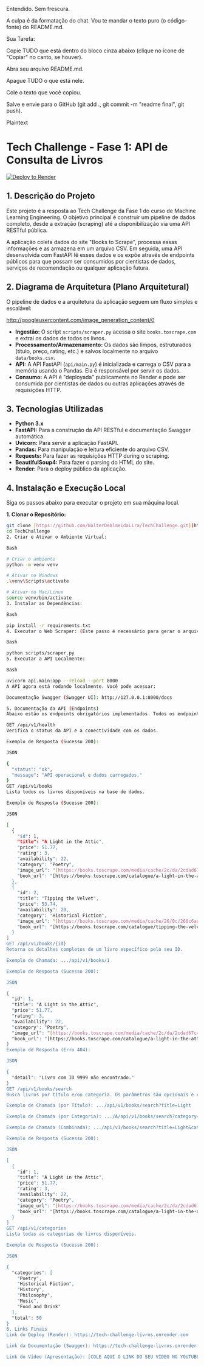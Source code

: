 Entendido. Sem frescura.

A culpa é da formatação do chat. Vou te mandar o texto puro (o código-fonte) do README.md.

Sua Tarefa:

Copie TUDO que está dentro do bloco cinza abaixo (clique no ícone de "Copiar" no canto, se houver).

Abra seu arquivo README.md.

Apague TUDO o que está nele.

Cole o texto que você copiou.

Salve e envie para o GitHub (git add ., git commit -m "readme final", git push).

Plaintext

# Tech Challenge - Fase 1: API de Consulta de Livros

[![Deploy to Render](https://render.com/images/deploy-to-render-button.svg)](https://tech-challenge-livros.onrender.com)

## 1. Descrição do Projeto

Este projeto é a resposta ao Tech Challenge da Fase 1 do curso de Machine Learning Engineering. O objetivo principal é construir um pipeline de dados completo, desde a extração (scraping) até a disponibilização via uma API RESTful pública.

A aplicação coleta dados do site "Books to Scrape", processa essas informações e as armazena em um arquivo CSV. Em seguida, uma API desenvolvida com FastAPI lê esses dados e os expõe através de endpoints públicos para que possam ser consumidos por cientistas de dados, serviços de recomendação ou qualquer aplicação futura.

## 2. Diagrama de Arquitetura (Plano Arquitetural)

O pipeline de dados e a arquitetura da aplicação seguem um fluxo simples e escalável:

http://googleusercontent.com/image_generation_content/0



* **Ingestão:** O script `scripts/scraper.py` acessa o site `books.toscrape.com` e extrai os dados de todos os livros.
* **Processamento/Armazenamento:** Os dados são limpos, estruturados (título, preço, rating, etc.) e salvos localmente no arquivo `data/books.csv`.
* **API:** A API FastAPI (`api/main.py`) é inicializada e carrega o CSV para a memória usando o Pandas. Ela é responsável por servir os dados.
* **Consumo:** A API é "deployada" publicamente no Render e pode ser consumida por cientistas de dados ou outras aplicações através de requisições HTTP.

## 3. Tecnologias Utilizadas

* **Python 3.x**
* **FastAPI:** Para a construção da API RESTful e documentação Swagger automática.
* **Uvicorn:** Para servir a aplicação FastAPI.
* **Pandas:** Para manipulação e leitura eficiente do arquivo CSV.
* **Requests:** Para fazer as requisições HTTP during o scraping.
* **BeautifulSoup4:** Para fazer o parsing do HTML do site.
* **Render:** Para o deploy público da aplicação.

## 4. Instalação e Execução Local

Siga os passos abaixo para executar o projeto em sua máquina local.

**1. Clonar o Repositório:**
```bash
git clone [https://github.com/WalterDeAlmeidaLira/TechChallenge.git](https://github.com/WalterDeAlmeidaLira/TechChallenge.git)
cd TechChallenge
2. Criar e Ativar o Ambiente Virtual:

Bash

# Criar o ambiente
python -m venv venv

# Ativar no Windows
.\venv\Scripts\activate

# Ativar no Mac/Linux
source venv/bin/activate
3. Instalar as Dependências:

Bash

pip install -r requirements.txt
4. Executar o Web Scraper: (Este passo é necessário para gerar o arquivo data/books.csv.)

Bash

python scripts/scraper.py
5. Executar a API Localmente:

Bash

uvicorn api.main:app --reload --port 8000
A API agora está rodando localmente. Você pode acessar:

Documentação Swagger (Swagger UI): http://127.0.0.1:8000/docs

5. Documentação da API (Endpoints)
Abaixo estão os endpoints obrigatórios implementados. Todos os endpoints estão disponíveis na URL base: https://tech-challenge-livros.onrender.com

GET /api/v1/health
Verifica o status da API e a conectividade com os dados.

Exemplo de Resposta (Sucesso 200):

JSON

{
  "status": "ok",
  "message": "API operacional e dados carregados."
}
GET /api/v1/books
Lista todos os livros disponíveis na base de dados.

Exemplo de Resposta (Sucesso 200):

JSON

[
  {
    "id": 1,
    "title": "A Light in the Attic",
    "price": 51.77,
    "rating": 3,
    "availability": 22,
    "category": "Poetry",
    "image_url": "[https://books.toscrape.com/media/cache/2c/da/2cdad67c44b002e7ead0cc35693c0e8b.jpg](https://books.toscrape.com/media/cache/2c/da/2cdad67c44b002e7ead0cc35693c0e8b.jpg)",
    "book_url": "[https://books.toscrape.com/catalogue/a-light-in-the-attic_1000/index.html](https://books.toscrape.com/catalogue/a-light-in-the-attic_1000/index.html)"
  },
  {
    "id": 2,
    "title": "Tipping the Velvet",
    "price": 53.74,
    "availability": 20,
    "category": "Historical Fiction",
    "image_url": "[https://books.toscrape.com/media/cache/26/0c/260c6ae16bce31c8f8c95daddd9f4a1c.jpg](https://books.toscrape.com/media/cache/26/0c/260c6ae16bce31c8f8c95daddd9f4a1c.jpg)",
    "book_url": "[https://books.toscrape.com/catalogue/tipping-the-velvet_999/index.html](https://books.toscrape.com/catalogue/tipping-the-velvet_999/index.html)"
  }
]
GET /api/v1/books/{id}
Retorna os detalhes completos de um livro específico pelo seu ID.

Exemplo de Chamada: .../api/v1/books/1

Exemplo de Resposta (Sucesso 200):

JSON

{
  "id": 1,
  "title": "A Light in the Attic",
  "price": 51.77,
  "rating": 3,
  "availability": 22,
  "category": "Poetry",
  "image_url": "[https://books.toscrape.com/media/cache/2c/da/2cdad67c44b002e7ead0cc35693c0e8b.jpg](https://books.toscrape.com/media/cache/2c/da/2cdad67c44b002e7ead0cc35693c0e8b.jpg)",
  "book_url": "[https://books.toscrape.com/catalogue/a-light-in-the-attic_1000/index.html](https://books.toscrape.com/catalogue/a-light-in-the-attic_1000/index.html)"
}
Exemplo de Resposta (Erro 404):

JSON

{
  "detail": "Livro com ID 9999 não encontrado."
}
GET /api/v1/books/search
Busca livros por título e/ou categoria. Os parâmetros são opcionais e case-insensitive.

Exemplo de Chamada (por Título): .../api/v1/books/search?title=Light

Exemplo de Chamada (por Categoria): .../A/api/v1/books/search?category=Poetry

Exemplo de Chamada (Combinada): .../api/v1/books/search?title=Light&category=Poetry

Exemplo de Resposta (Sucesso 200):

JSON

[
  {
    "id": 1,
    "title": "A Light in the Attic",
    "price": 51.77,
    "rating": 3,
    "availability": 22,
    "category": "Poetry",
    "image_url": "[https://books.toscrape.com/media/cache/2c/da/2cdad67c44b002e7ead0cc35693c0e8b.jpg](https://books.toscrape.com/media/cache/2c/da/2cdad67c44b002e7ead0cc35693c0e8b.jpg)",
    "book_url": "[https://books.toscrape.com/catalogue/a-light-in-the-attic_1000/index.html](https://books.toscrape.com/catalogue/a-light-in-the-attic_1000/index.html)"
  }
]
GET /api/v1/categories
Lista todas as categorias de livros disponíveis.

Exemplo de Resposta (Sucesso 200):

JSON

{
  "categories": [
    "Poetry",
    "Historical Fiction",
    "History",
    "Philosophy",
    "Music",
    "Food and Drink"
  ],
  "total": 50
}
6. Links Finais
Link do Deploy (Render): https://tech-challenge-livros.onrender.com

Link da Documentação (Swagger): https://tech-challenge-livros.onrender.com/docs

Link do Vídeo (Apresentação): [COLE AQUI O LINK DO SEU VÍDEO NO YOUTUBE/LOOM]